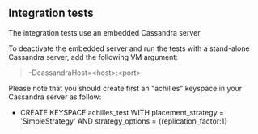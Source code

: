 ## Integration tests

 The integration tests use an embedded Cassandra server
 
 To deactivate the embedded server and run the tests with a stand-alone Cassandra server, add the following VM argument:
 
> -DcassandraHost=&lt;host&gt;:&lt;port&gt;

 Please note that you should create first an "achilles" keyspace in your Cassandra server as follow:
 
 * CREATE KEYSPACE achilles_test WITH placement_strategy = 'SimpleStrategy' AND strategy_options = {replication_factor:1}
 